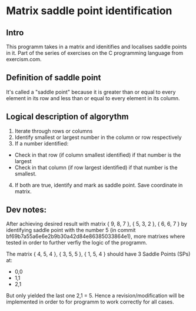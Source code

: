 # Matrix saddle point identification

## Intro
This programm takes in a matrix and idenitifies and localises saddle points in it. Part of the series of exercises on the C programming language from exercism.com.

## Definition of saddle point
It's called a "saddle point" because it is greater than or equal to every element in its row and less than or equal to every element in its column.

## Logical description of algorythm
1. Iterate through rows or columns
2. Identify smallest or largest number in the column or row respectively
3. If a number identified:
- Check in that row (if column smallest identified) if that number is the largest
- Check in that column (if row largest identified) if that number is the smallest.

4. If both are true, identify and mark as saddle point. Save coordinate in matrix.

## Dev notes:
After achieving desired result with matrix { 9, 8, 7 }, { 5, 3, 2 }, { 6, 6, 7 } by identifying saddle point with the number 5 (in commit  bf69b7a55a6e6e2b9b30a42d84e86385033864e1), more matrixes where tested in order to further verfiy the logic of the programm.

The matrix { 4, 5, 4 }, { 3, 5, 5 }, { 1, 5, 4 } should have 3 Saddle Points (SPs) at:
- 0,0
- 1,1
- 2,1

But only yielded the last one 2,1 = 5. Hence a revision/modification will be implemented in order to for programm to work correctly for all cases.


